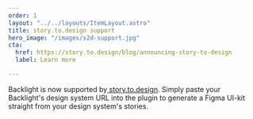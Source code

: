 ```yaml
---
order: 1
layout: "../../layouts/ItemLayout.astro"
title: story.to.design support
hero_image: "/images/s2d-support.jpg"
cta:
  href: https://story.to.design/blog/announcing-story-to-design
  label: Learn more

---
```

Backlight is now supported by[ story.to.design](https://story.to.design). Simply paste your Backlight's design system URL into the plugin to generate a Figma UI-kit straight from your design system's stories.